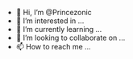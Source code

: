 - 👋 Hi, I’m @Princezonic
- 👀 I’m interested in ...
- 🌱 I’m currently learning ...
- 💞️ I’m looking to collaborate on ...
- 📫 How to reach me ...

<!---
Princezonic/Princezonic is a ✨ special ✨ repository because its `README.md` (this file) appears on your GitHub profile.
You can click the Preview link to take a look at your changes.
--->

